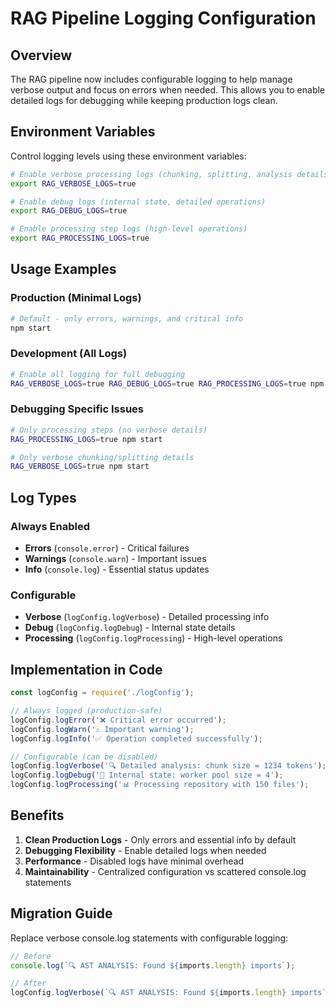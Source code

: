 # RAG Pipeline Logging Configuration

## Overview

The RAG pipeline now includes configurable logging to help manage verbose output and focus on errors when needed. This allows you to enable detailed logs for debugging while keeping production logs clean.

## Environment Variables

Control logging levels using these environment variables:

```bash
# Enable verbose processing logs (chunking, splitting, analysis details)
export RAG_VERBOSE_LOGS=true

# Enable debug logs (internal state, detailed operations)
export RAG_DEBUG_LOGS=true

# Enable processing step logs (high-level operations)
export RAG_PROCESSING_LOGS=true
```

## Usage Examples

### Production (Minimal Logs)
```bash
# Default - only errors, warnings, and critical info
npm start
```

### Development (All Logs)
```bash
# Enable all logging for full debugging
RAG_VERBOSE_LOGS=true RAG_DEBUG_LOGS=true RAG_PROCESSING_LOGS=true npm start
```

### Debugging Specific Issues
```bash
# Only processing steps (no verbose details)
RAG_PROCESSING_LOGS=true npm start

# Only verbose chunking/splitting details
RAG_VERBOSE_LOGS=true npm start
```

## Log Types

### Always Enabled
- **Errors** (`console.error`) - Critical failures
- **Warnings** (`console.warn`) - Important issues
- **Info** (`console.log`) - Essential status updates

### Configurable
- **Verbose** (`logConfig.logVerbose`) - Detailed processing info
- **Debug** (`logConfig.logDebug`) - Internal state details  
- **Processing** (`logConfig.logProcessing`) - High-level operations

## Implementation in Code

```javascript
const logConfig = require('./logConfig');

// Always logged (production-safe)
logConfig.logError('❌ Critical error occurred');
logConfig.logWarn('⚠️ Important warning');
logConfig.logInfo('✅ Operation completed successfully');

// Configurable (can be disabled)
logConfig.logVerbose('🔍 Detailed analysis: chunk size = 1234 tokens');
logConfig.logDebug('🔧 Internal state: worker pool size = 4');
logConfig.logProcessing('📊 Processing repository with 150 files');
```

## Benefits

1. **Clean Production Logs** - Only errors and essential info by default
2. **Debugging Flexibility** - Enable detailed logs when needed
3. **Performance** - Disabled logs have minimal overhead
4. **Maintainability** - Centralized configuration vs scattered console.log statements

## Migration Guide

Replace verbose console.log statements with configurable logging:

```javascript
// Before
console.log(`🔍 AST ANALYSIS: Found ${imports.length} imports`);

// After  
logConfig.logVerbose(`🔍 AST ANALYSIS: Found ${imports.length} imports`);
```